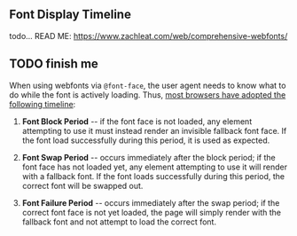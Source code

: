 
## Font Display Timeline

todo... READ ME: https://www.zachleat.com/web/comprehensive-webfonts/

## TODO finish me

When using webfonts via `@font-face`, the user agent needs to know what to do while the font is actively loading.  Thus, [most browsers have adopted the following timeline](https://tabatkins.github.io/specs/css-font-display/#render-with-a-fallback-font-face):

1. **Font Block Period** -- if the font face is not loaded, any element attempting to use it must instead render an invisible fallback font face.  If the font load successfully during this period, it is used as expected.

2. **Font Swap Period** -- occurs immediately after the block period; if the font face has not loaded yet, any element attempting to use it will render with a fallback font. If the font loads successfully during this period, the correct font will be swapped out.

3. **Font Failure Period** -- occurs immediately after the swap period; if the correct font face is not yet loaded, the page will simply render with the fallback font and not attempt to load the correct font.
